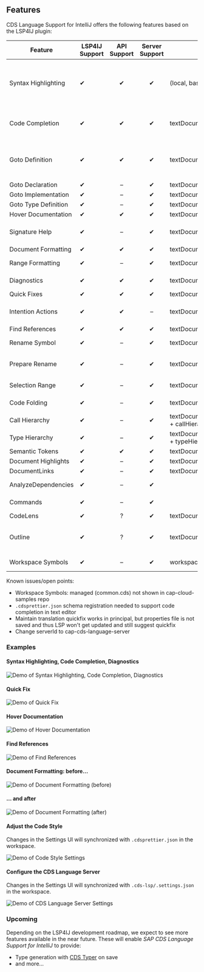 ## Features

CDS Language Support for IntelliJ offers the following features based on the LSP4IJ plugin:

| Feature              | LSP4IJ Support | API Support | Server Support | LSP Request                                         | Remarks                                                                                        | Tested Working                                           |
|----------------------|----------------|:-----------:|:--------------:|-----------------------------------------------------|------------------------------------------------------------------------------------------------|----------------------------------------------------------|
| Syntax Highlighting  | ✔              |      ✔      |       ✔        | (local, based on TextMate)                          | TM Bundle is automatically registered on plugin installation (and disabled on uninstallation). | ✓                                                        |
| Code Completion      | ✔              |      ✔      |       ✔        | textDocument/completion                             | Completing with global identifiers supported with completionItem/resolve                       | ✓ local, ❌ global identifiers                            |
| Goto Definition      | ✔              |      ✔      |       ✔        | textDocument/definition                             |                                                                                                | ✓ *Go declaration or usages*, ❌ *Go to type declaration* |
| Goto Declaration     | ✔              |      –      |       ✔        | textDocument/declaration                            |                                                                                                | ✓                                                        |
| Goto Implementation  | ✔              |      –      |       ✔        | textDocument/implementation                         |                                                                                                | ✓                                                        |
| Goto Type Definition | ✔              |      –      |       ✔        | textDocument/typeDefinition                         |                                                                                                | ❌                                                        |
| Hover Documentation  | ✔              |      ✔      |       ✔        | textDocument/hover                                  |                                                                                                | ✓                                                        |
| Signature Help       | ✔              |      –      |       ✔        | textDocument/signatureHelp                          | Parameter hints and documentation                                                              | ❌ *(Parameter info)*                                     |
| Document Formatting  | ✔              |      ✔      |       ✔        | textDocument/formatting                             |                                                                                                | ✓                                                        |
| Range Formatting     | ✔              |      –      |       ✔        | textDocument/rangeFormatting                        | Format selected text ranges                                                                    | ✓                                                        |
| Diagnostics          | ✔              |      ✔      |       ✔        | textDocument/publishDiagnostics                     | Problems (errors, warnings).                                                                   | ✓                                                        |
| Quick Fixes          | ✔              |      ✔      |       ✔        | textDocument/codeAction                             |                                                                                                | ✓                                                        |
| Intention Actions    | ✔              |      ✔      |       –        | textDocument/codeAction                             | E.g. Refactoring or Organize Imports. No server support yet.                                   | n/a                                                      |
| Find References      | ✔              |      ✔      |       ✔        | textDocument/references                             |                                                                                                | ✓                                                        |
| Rename Symbol        | ✔              |      –      |       ✔        | textDocument/rename                                 | Symbol renaming with validation                                                                | ❌                                                        |
| Prepare Rename       | ✔              |      –      |       ✔        | textDocument/prepareRename                          | Validate rename operation before execution                                                     | ?                                                        |
| Selection Range      | ✔              |      –      |       ✔        | textDocument/selectionRange                         | Smart selection expansion                                                                      | ❌                                                        |
| Code Folding         | ✔              |      –      |       ✔        | textDocument/foldingRange                           | Collapsible code sections                                                                      | ❌                                                        |
| Call Hierarchy       | ✔              |      –      |       ✔        | textDocument/prepareCallHierarchy + callHierarchy/* |                                                                                                | ? (sample source?)                                       |
| Type Hierarchy       | ✔              |      –      |       ✔        | textDocument/prepareTypeHierarchy + typeHierarchy/* |                                                                                                | ? (sample source?)                                       |
| Semantic Tokens      | ✔              |      ✔      |       ✔        | textDocument/semanticTokens                         |                                                                                                | ?                                                        |
| Document Highlights  | ✔              |      –      |       ✔        | textDocument/documentHighlight                      |                                                                                                | ✓                                                        |
| DocumentLinks        | ✔              |      –      |       ✔        | textDocument/documentLink                           |                                                                                                | ✓                                                        |
| AnalyzeDependencies  | ✔              |      –      |       ✔        |                                                     |                                                                                                | ? (how to trigger?)                                      |
| Commands             | ✔              |      –      |       ✔        |                                                     |                                                                                                | (implicitly tested)                                      |
| CodeLens             | ✔              |      ?      |       ✔        | textDocument/codeLens                               |                                                                                                | ❌                                                        |
| Outline              | ✔              |      ?      |       ✔        | textDocument/documentSymbol                         | both flat and hierarchical (IJ seems to only support hierarchical)                             | ✓ (hierarchical)                                         |
| Workspace Symbols    | ✔              |      –      |       ✔        | workspace/symbol                                    | Workspace-wide symbol search                                                                   | ❌ (not displayed)                                        |

Known issues/open points:

- Workspace Symbols: managed (common.cds) not shown in cap-cloud-samples repo
- `.cdsprettier.json` schema registration needed to support code completion in text editor
- Maintain translation quickfix works in principal, but properties file is not saved and thus LSP won't get updated and
  still suggest quickfix
- Change serverId to cap-cds-language-server

### Examples

#### Syntax Highlighting, Code Completion, Diagnostics

![Demo of Syntax Highlighting, Code Completion, Diagnostics](.assets/syntax+completion+diagnostics.png)

#### Quick Fix

![Demo of Quick Fix](.assets/quick_fix.png)

#### Hover Documentation

![Demo of Hover Documentation](.assets/hover_documentation.png)

#### Find References

![Demo of Find References](.assets/find_references.png)

#### Document Formatting: before…

![Demo of Document Formatting (before)](.assets/document_formatting1.png)

#### … and after

![Demo of Document Formatting (after)](.assets/document_formatting2.png)

#### Adjust the Code Style

Changes in the Settings UI will synchronized with `.cdsprettier.json` in the workspace.

![Demo of Code Style Settings](.assets/code_style_settings.png)

#### Configure the CDS Language Server

Changes in the Settings UI will synchronized with `.cds-lsp/.settings.json` in the workspace.

![Demo of CDS Language Server Settings](.assets/cds_language_server_settings.png)

### Upcoming

Depending on the LSP4IJ development roadmap, we expect to see more features available in the near future.
These will enable *SAP CDS Language Support for IntelliJ* to provide:

- Type generation with [CDS Typer](https://cap.cloud.sap/docs/tools/cds-typer) on save
- and more…
